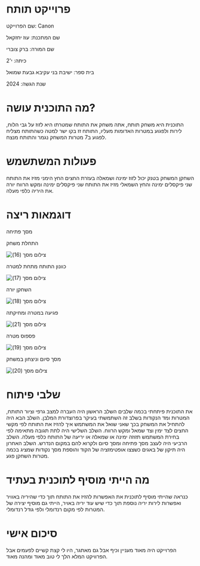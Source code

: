 # פרוייקט תותח
שם הפרוייקט: Canon

שם המתכנת: עוז יחזקאל

שם המורה: ברק צוברי

כיתה: י'2

בית ספר: ישיבת בני עקיבא גבעת שמואל

שנת הגשה: 2024


# מה התוכנית עושה?
התוכנית היא משחק תותח, אתה משחק את התותח שמטרתו היא לזוז על גבי הלוח, לירות ולפגוע במטרות האדומות מעליו, התותח זז בקו ישר למטה כשהתותח מצליח לפגוע ב7 מטרות המשחק נגמר והתותח מנצח.


# פעולות המשתשמש
השחקן המשחק בטנק יכול לזוז ימינה ושמאלה בעזרת החצים החץ הימני מזיז את התותח שני פיקסלים ימינה והחץ השמאלי מזיז את התותח שני פיקסלים ימינה ומקש הרווח יורה את היריה כלפי מעלה.


# דוגמאות ריצה
מסך פתיחה




התחלת משחק

![‏‏צילום מסך (16)](https://github.com/baraksu/cannon/assets/166802634/974a2b7f-601f-4073-b99e-88a46a0c7f4e)


כוונון התותח מתחת למטרה

![‏‏צילום מסך (17)](https://github.com/baraksu/cannon/assets/166802634/e06e85de-3fb1-43ba-8624-56f6f189896a)


השחקן יורה

![‏‏צילום מסך (18)](https://github.com/baraksu/cannon/assets/166802634/695bbf5b-191c-443b-8988-ecb95f3cf01b)


פגיעה במטרה ומחיקתה

![‏‏צילום מסך (21)](https://github.com/baraksu/cannon/assets/166802634/f0ddfcd5-2c6e-48ae-b94a-945041e9eba0)


פספוס מטרה

![‏‏צילום מסך (19)](https://github.com/baraksu/cannon/assets/166802634/35494443-4e25-4bf8-857a-9efd773ac0b8)


מסך סיום וניצחון במשחק

![‏‏צילום מסך (20)](https://github.com/baraksu/cannon/assets/166802634/e98797ce-4141-4e7f-aafa-a44e3de3a25e)


# שלבי פיתוח

את התוכנית פיתחתי בכמה שלבים השלב הראשון היה העברה למצב גרפי וציור התותח, המטרות ומד הנקודות בשלב זה השתמשתי בעיקר בפרוצדורת המלבן. השלב הבא היה להתחיל את המשחק בכך שאני שואל את המשתמש איך להזיז את התותח לפי מקשי החצים לצד ימין וצד שמאל ומקש הרווח. השלב השלישי היה לתת תגובה מתאימה לפי בחירת המשתמש תזוזה ימינה או שמאלה או יריעה של התותח כלפי מעלה. השלב הרביעי היה לעצב מסך פתיחה ומסך סיום ולקרוא להם במקום הנדרש. השלב האחרון היה תיקון של באגים כשצצו אופטימזציה של הקוד והוספת מסך נקודות שמציג בכמה מטרות השחקן פגע.

# מה הייתי מוסיף לתוכנית בעתיד

כנראה שהייתי מוסיף לתוכנית את האפשרות להזיז את התותח תוך כדי שהיריה באוויר ואפשרות לירות יריה נוספת תוך כדי שיש עוד יריה באויר, הייתי גם מוסיף יצירה של המטרות לפי מקום רנדומלי ולפי גודל רנדומלי.

# סיכום אישי

הפרוייקט היה מאוד מעניין וכיף אבל גם מאתגר, היו לי קצת קשיים לפעמים אבל הפרוויקט המלא הלך לי טוב מאוד ומהנה מאוד.
